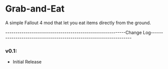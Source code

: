 # Grab-and-Eat
<p>A simple Fallout 4 mod that let you eat items directly from the ground.</p>
<p>-----------------------------------------------------------Change Log--------------------------------------------------------------------</p>
<h3>v0.1:</h3>
<ul>
<li>Initial Release</li>
</ul>
